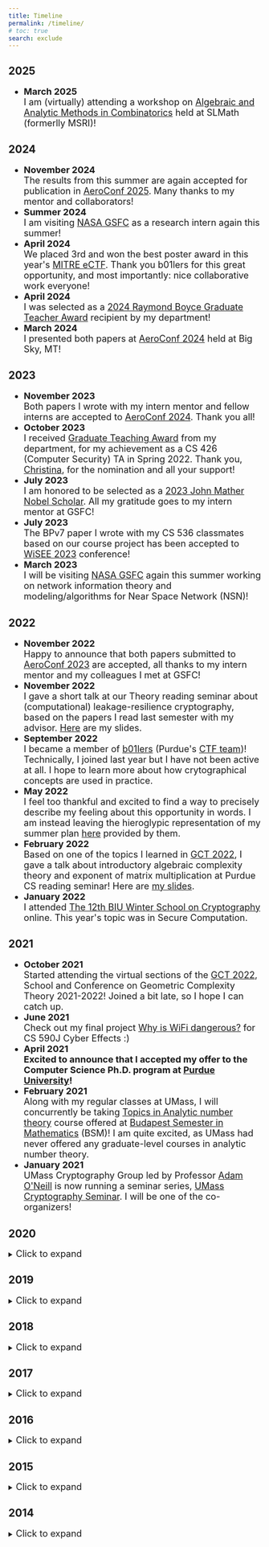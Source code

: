 ```yaml
---
title: Timeline
permalink: /timeline/
# toc: true
search: exclude
---
```


## 2025

<font size="4">
<ul>


<li>
	<div><b>March 2025</b></div>
	<div>I am (virtually) attending a workshop on <a href="https://www.slmath.org/workshops/1091">Algebraic and Analytic Methods in Combinatorics</a> held at SLMath (formerlly MSRI)!</div>
</li>

</ul>
</font>


## 2024

<font size="4">
<ul>

<li>
	<div><b>November 2024</b></div>
	<div>The results from this summer are again accepted for publication in <a href="https://www.aeroconf.org/">AeroConf 2025</a>. Many thanks to my mentor and collaborators!</div>
</li>

<li>
	<div><b>Summer 2024</b></div>
	<div>I am visiting <a href="https://www.nasa.gov/goddard">NASA GSFC</a> as a research intern again this summer!</div>
</li>

<li>
	<div><b>April 2024</b></div>
	<div>We placed 3rd and won the best poster award in this year's <a href="https://mitre-engenuity.org/growing-impact/ectf-embedded-capture-the-flag/">MITRE eCTF</a>. Thank you b01lers for this great opportunity, and most importantly: nice collaborative work everyone!</div>
</li>

<li>
	<div><b>April 2024</b></div>
	<div>I was selected as a <a href="https://www.cs.purdue.edu/news/articles/2024/2024_purdue_cs_awards.html">2024 Raymond Boyce Graduate Teacher Award</a> recipient by my department!</div>
</li>

<li>
	<div><b>March 2024</b></div>
	<div>I presented both papers at <a href="https://www.aeroconf.org/">AeroConf 2024</a> held at Big Sky, MT!</div>
</li>

</ul>
</font>

## 2023

<font size="4">
<ul>

<li>
	<div><b>November 2023</b></div>
	<div>Both papers I wrote with my intern mentor and fellow interns are accepted to <a href="https://www.aeroconf.org/">AeroConf 2024</a>. Thank you all!</div>
</li>

<li>
	<div><b>October 2023</b></div>
	<div>I received <a href="https://www.cs.purdue.edu/graduate/gta-award-winners.html">Graduate Teaching Award</a> from my department, for my achievement as a CS 426 (Computer Security) TA in Spring 2022. Thank you, <a href="https://www.cs.purdue.edu/homes/clg/">Christina</a>, for the nomination and all your support!</div>
</li>

<li>
	<div><b>July 2023</b></div>
	<div>I am honored to be selected as a <a href="https://spacegrant.org/programs/john-mather/">2023 John Mather Nobel Scholar</a>. All my gratitude goes to my intern mentor at GSFC!</div>
</li>

<li>
	<div><b>July 2023</b></div>
	<div>The BPv7 paper I wrote with my CS 536 classmates based on our course project has been accepted to <a href="https://2023.ieee-wisee.org/">WiSEE 2023</a> conference!</div>
</li>

<li>
	<div><b>March 2023</b></div>
	<div>I will be visiting <a href="https://www.nasa.gov/goddard">NASA GSFC</a> again this summer working on network information theory and modeling/algorithms for Near Space Network (NSN)!</div>
</li>

</ul>
</font>

## 2022

<font size="4">
<ul>

<li>
	<div><b>November 2022</b></div>
	<div>Happy to announce that both papers submitted to <a href="https://www.aeroconf.org/">AeroConf 2023</a> are accepted, all thanks to my intern mentor and my colleagues I met at GSFC!</div>
</li>

<li>
	<div><b>November 2022</b></div>
	<div>I gave a short talk at our Theory reading seminar about (computational) leakage-resilience cryptography, based on the papers I read last semester with my advisor. <a href="https://drive.google.com/file/d/1R-Et4OCzj5AJ5hN-7Re6-6c6q-9XI32-/view?usp=share_link">Here</a> are my slides.</div>
</li>

<li>
	<div><b>September 2022</b></div>
	<div>I became a member of <a href="https://b01lers.com/">b01lers</a> (Purdue's <a href="https://ctftime.org/team/11464">CTF team</a>)! Technically, I joined last year but I have not been active at all. I hope to learn more about how crytographical concepts are used in practice.</div>
</li>

<li>
	<div><b>May 2022</b></div>
	<div>I feel too thankful and excited to find a way to precisely describe my feeling about this opportunity in words. I am instead leaving the hieroglypic representation of my summer plan <a href="/Downloads/I'm_a_NASA_Intern.png">here</a> provided by them.</div>
</li>

<li>
	<div><b>February 2022</b></div>
	<div>Based on one of the topics I learned in <a href="https://gct2022.sciencesconf.org/">GCT 2022</a>, I gave a talk about introductory algebraic complexity theory and exponent of matrix multiplication at Purdue CS reading seminar! Here are <a href="https://drive.google.com/file/d/16skP4qoTWEzEi2Yq1kYVx1eRxyNaB5Li/view?usp=sharing">my slides</a>.</div>
</li>

<li>
	<div><b>January 2022</b></div>
	<div>I attended <a href="https://cyber.biu.ac.il/event/the-12th-biu-winter-school-on-cryptography/">The 12th BIU Winter School on Cryptography</a> online. This year's topic was in Secure Computation. </div>
</li>

</ul>
</font>

## 2021

<font size="4">
<ul>

<li>
	<div><b>October 2021</b></div>
	<div>Started attending the virtual sections of the <a href="https://gct2022.sciencesconf.org/">GCT 2022</a>, School and Conference on Geometric Complexity Theory 2021-2022! Joined a bit late, so I hope I can catch up.</div>
</li>

<li>
	<div><b>June 2021</b></div>
	<div>Check out my final project <a href="https://github.com/jihunhwang/Dangerous_WiFi">Why is WiFi dangerous?</a> for CS 590J Cyber Effects :)</div>
</li>


<li>
	<div><b>April 2021</b></div>
	<div><b>Excited to announce that I accepted my offer to the Computer Science Ph.D. program at <a href="https://www.cs.purdue.edu/">Purdue University</a>!</b></div>
</li>

<li>
	<div><b>February 2021</b></div>
	<div>Along with my regular classes at UMass, I will concurrently be taking <a href="https://www.bsmath.hu/CURRENT/NUTsyllabus.html">Topics in Analytic number theory</a> course offered at <a href="https://www.budapestsemesters.com/spring-2021-distance-learning-opportunity/">Budapest Semester in Mathematics</a> (BSM)! I am quite excited, as UMass had never offered any graduate-level courses in analytic number theory.</div>
</li>

<li>
	<div><b>January 2021</b></div>
	<div>UMass Cryptography Group led by Professor <a href="https://groups.cs.umass.edu/oneill/">Adam O'Neill</a> is now running a seminar series, <a href="https://sites.google.com/view/umasscryptosem/">UMass Cryptography Seminar</a>. I will be one of the co-organizers!</div>
</li>

</ul>
</font>


## 2020
<details>
	<summary><font size="4">Click to expand</font></summary>
<font size="4">

<ul>

<li>
<div><b>October 2020</b></div>
		<div>I gave a talk at the <a href="https://groups.cs.umass.edu/theory/">UMass CS Theory Seminar</a> with a colleague of mine (Kyle Doney) about <a href="https://eprint.iacr.org/2013/451">candidate indistinguishability obfuscators</a>. <a href="https://drive.google.com/file/d/1BvUJ94ZzMdUmaD9_-SmIjr4hHruHGZVz/view?usp=sharing">Here</a> is the abstract of the talk.
		</div>
</li>


<li>
<div><b>August 2020</b></div>
	<div>I gave a talk at the UMass Geometric Analysis Reading Seminar about the <a href="https://www.intlpress.com/site/pub/files/_fulltext/journals/cag/1998/0006/0004/CAG-1998-0006-0004-a001.pdf">Dorfmeister-Pedit-Wu</a> (DPW) construction of minimal surfaces!</div>
</li>

<li>
<div><b>June 2020</b></div>
	<div>I started working with Professor <a href="https://groups.cs.umass.edu/oneill/">Adam O'Neill</a> on Multi-Input <a href="https://eprint.iacr.org/2010/556.pdf">Functional Encryption</a> (MIFE) based privacy-preserving contact tracing.</div>
</li>

<li>
<div><b>May 2020</b></div>
	<div>I gave a short talk at the UMass Geometric Analysis Reading Seminar in May 7th on the recent progress in <a href="https://mathoverflow.net/questions/308443/on-the-calabi-yau-conjecture-for-minimal-surfaces">the embedded Calabi-Yau conjecture</a>, by Colding-Minicozzi and Meeks-Perez-Ros! <a href="https://drive.google.com/file/d/1gw3eaI9tQFrcVB2hw3cm1b6VyELKp8Bn/view?usp=sharing">Here</a> are my notes.</div>
</li>

<li>
<div><b>April 2020</b></div>
	<div>Based on what I learned during my senior research, I spoked at the <a href="https://groups.cs.umass.edu/theory/">UMass CS Theory Seminar</a> in April 29th with a colleague of mine (Wenbo Xie) on parallel algorithm-based differential equation solvers! <a href="https://drive.google.com/open?id=1vDVbmkYslDomSF6u4W6GsDAIETGLScuw">Here</a> is the abstract of the talk and <a href="https://drive.google.com/open?id=1Kgk_hyf2IharsyZ3MrSb3xou8fmBlM4m">Here</a> are the lecture slides.</div>
</li>

<li>
<div><b>January 2020</b></div>
	<div>My senior thesis submission has been approved! My abstract is available <a href="/Downloads/Hwang_Abstract.pdf">here</a>. This also means that I am no longer an undergrad. I will be spending another 1.5 years around Amherst, working on my M.S. in computer science!</div>
</li>
</ul>
</font>
</details>


## 2019
<details>
	<summary><font size="4">Click to expand</font></summary>
<font size="4">
<ul>

<li>
	<div><b>September 2019</b></div>
	<div>Happy to announce that I just made my very first publication, with the people I met in ERAU REU! Our paper is accepted to <a href="https://ieeexplore.ieee.org/xpl/conhome/9048088/proceeding">2019 ICII</a>, all thanks to my amazing collaborators!</div>
</li>

<li>
	<div><b>Summer 2019</b></div>
		<div>I spent my whole summer at <a href="https://erau.edu">Embry-Riddle Aeronautical University</a></div> with a group of awesome people doing <a href="https://sites.google.com/view/nsf-reu-erau/">NSF-REU@ERAU</a>! My advisor was Professor <a href="https://sites.google.com/view/yuanj/">Jiawei Yuan</a>
</li>

<li>
	<div><b>January 2019</b></div>
		<div>I started my senior research/thesis under Professor <a href="https://people.math.umass.edu/~kevrekid/">Panos Kevrekidis</a> and <a href="https://web.calpoly.edu/~echarala/">Stathis Charalampidis</a> on extreme waves from the irregular burstings in superfluid 3-He/4-HE!
		</div>
</li>

</ul>
</font>
</details>



## 2018

<details>
	<summary><font size="4">Click to expand</font></summary>
<font size="4">
<ul>

<li>
	<div><b>September 27th, 2018</b></div>
		<div>Effective immediately (from 10 A.M.), Jimmy is now a proud citizen of the United States of America! (<a href="https://www.uscis.gov/us-citizenship/naturalization-test/naturalization-oath-allegiance-united-states-america">Oath of Allegiance</a>)</div>
</li>

<li>
	<div><b>May 2018</b></div>
		<div>I was selected for Math 300 UGTA by the math department with a colleague of mine <a href="https://www.math.columbia.edu/~plei/index.html">Patrick Lei</a>!
		</div>
</li>

<li>
	<div><b>April 2018</b></div>
		<div>I was invited to give a talk about <a href="https://en.wikipedia.org/wiki/Weierstrass_factorization_theorem">Weierstrass product</a> in Professor <a href="https://www.math.umass.edu/directory/emeritus-faculty/william-meeks">William Meeks</a>'s Math 421 (Undergrad) Complex analysis class!
		</div>
</li>

<li>
	<div><b>Spring 2018</b></div>
		<div>I did an independent study in <a href="https://www.youtube.com/watch?v=gvLBbh0VKXw">minimal and constant-mean-curvature (CMC) surfaces</a> under Professor <a href="https://www.math.umass.edu/directory/emeritus-faculty/william-meeks">William Meeks</a>. It was mainly on understanding the first few chapters of <a href="https://www.ams.org/publications/authors/books/postpub/ulect-60">his book</a>. We did also spend a lot of time reading recent papers/surveys and talking about geometric analysis in general (e.g. Ricci flow).</div>
</li>

</ul>
</font>
</details>


## 2017
<details>
	<summary><font size="4">Click to expand</font></summary>
<font size="4">
<ul>

<li>
	<div><b>August 2017</b></div>
	<div>After taking Math 563H Differential Geometry and studying Ergodic theory during my REU with Professor <a href="https://www.math.umass.edu/directory/faculty/yao-li">Yao Li</a>, I decided to study pure mathematics. However, it doesn't mean I am no longer interested in applied mathematics and computer science!
	</div>
</li>

<li>
	<div><b>Summer 2017</b></div>
	<div>I was again around Amherst, MA for <a href="https://www.math.umass.edu/undergraduate/research-experience">UMass Math REU</a>. I studied Ergodic theory and statistical physics under Professor <a href="https://www.math.umass.edu/directory/faculty/yao-li">Yao Li</a>!
	</div>
</li>

<li>
	<div><b>January 2017</b></div>
	<div>I am now also a part of <a href="https://www.cics.umass.edu/">CICS</a>! I was admitted to the computer science major. I plan to double major (or dual degree) math and computer science.
	</div>
</li>

</ul>
</font>
</details>


## 2016
<details>
	<summary><font size="4">Click to expand</font></summary>
<font size="4">
<ul>


<li>
	<div><b>Summer 2016</b></div>
	<div>I was lucky enough be a REU participant in my freshman year. I was at <a href="https://www.math.umass.edu/undergraduate/research-experience">UMass Math REU</a> over the summer studying combinatorial representation theory under Professor <a href="https://www.math.umass.edu/directory/faculty/alexei-oblomkov">Alexei Oblomkov</a>!
	</div>
</li>

<li>
	<div><b>January 2016</b></div>
	<div>I had decided to start taking upper-level math major courses. I am the only freshman in those classes. Let's see how it goes.
	</div>
</li>


</ul>
</font>
</details>


## 2015
<details>
	<summary><font size="4">Click to expand</font></summary>
<font size="4">
<ul>

<li>
	<div><b>September 2015</b></div>
	<div>Here I go, I am now an adult - a college student! I plan to study applied/computational mathematics, and possibly physics, at UMass Amherst. I don't think I will continue pre-med.
	</div>
</li>

</ul>
</font>
</details>


## 2014
<details>
	<summary><font size="4">Click to expand</font></summary>
<font size="4">
<ul>

<li>
	<div><b>August 2014</b></div>
	<div>I was at the <a href="http://www.icm2014.org/">International Congress of Mathematicians (ICM 2014)</a> at COEX Center, Seoul, South Korea. My long journey as a future mathematician had begun!</div>
</li>

</ul>
</font>
</details>
